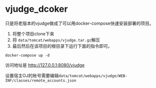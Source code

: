 # vjudge_dcoker

只是将老版本的vjudge做成了可以用docker-compose快速安装部署的项目。

1. 将整个项目clone下来
2. 将 `data/tomcat/webapps/vjudge.tar.gz`解压
3. 最后然后在该项目的根目录下运行下面的指令即可。

```
docker-compose up -d
```

访问地址是 http://127.0.0.1:8080/vjudge

设置宿主OJ的账号需要编辑`data/tomcat/webapps/vjudge/WEB-INF/classes/remote_accounts.json`
